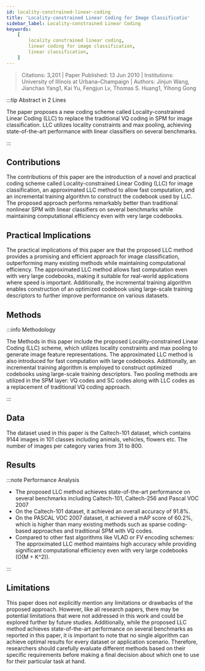 ```yaml
---
id: locality-constrained-linear-coding
title: 'Locality-constrained Linear Coding for Image Classificatio'
sidebar_label: Locality-constrained Linear Coding
keywords:
    [   
        locality constrained linear coding,
        linear coding for image classification,
        linear classification,
    ]
---
```


> Citations: 3,201 | Paper Published: 13 Jun 2010 | Institutions: University of Illinois at Urbana–Champaign | Authors: Jinjun Wang, Jianchao Yang1, Kai Yu, Fengjun Lv, Thomas S. Huang1, Yihong Gong

<!-- Prettier doesn't change this -->

:::tip Abstract in 2 Lines

The paper proposes a new coding scheme called Locality-constrained Linear Coding (LLC) to replace the traditional VQ coding in SPM for image classification. LLC utilizes locality constraints and max pooling, achieving state-of-the-art performance with linear classifiers on several benchmarks.

:::

## Contributions

The contributions of this paper are the introduction of a novel and practical coding scheme called Locality-constrained Linear Coding (LLC) for image classification, an approximated LLC method to allow fast computation, and an incremental training algorithm to construct the codebook used by LLC. The proposed approach performs remarkably better than traditional nonlinear SPM with linear classifiers on several benchmarks while maintaining computational efficiency even with very large codebooks.

## Practical Implications

The practical implications of this paper are that the proposed LLC method provides a promising and efficient approach for image classification, outperforming many existing methods while maintaining computational efficiency. The approximated LLC method allows fast computation even with very large codebooks, making it suitable for real-world applications where speed is important. Additionally, the incremental training algorithm enables construction of an optimized codebook using large-scale training descriptors to further improve performance on various datasets.

## Methods

<!-- Prettier doesn't change this -->

:::info Methodology

The Methods in this paper include the proposed Locality-constrained Linear Coding (LLC) scheme, which utilizes locality constraints and max pooling to generate image feature representations. The approximated LLC method is also introduced for fast computation with large codebooks. Additionally, an incremental training algorithm is employed to construct optimized codebooks using large-scale training descriptors. Two pooling methods are utilized in the SPM layer: VQ codes and SC codes along with LLC codes as a replacement of traditional VQ coding approach.

:::

## Data

The dataset used in this paper is the Caltech-101 dataset, which contains 9144 images in 101 classes including animals, vehicles, flowers etc. The number of images per category varies from 31 to 800.

## Results

<!-- Prettier doesn't change this -->

:::note Performance Analysis

- The proposed LLC method achieves state-of-the-art performance on several benchmarks including Caltech-101, Caltech-256 and Pascal VOC 2007
- On the Caltech-101 dataset, it achieved an overall accuracy of 91.8%.
- On the PASCAL VOC 2007 dataset, it achieved a mAP score of 60.2%, which is higher than many existing methods such as sparse coding-based approaches and traditional SPM with VQ codes.
- Compared to other fast algorithms like VLAD or FV encoding schemes: The approximated LLC method maintains high accuracy while providing significant computational efficiency even with very large codebooks (O(M + K^2)).

:::

## Limitations

This paper does not explicitly mention any limitations or drawbacks of the proposed approach. However, like all research papers, there may be potential limitations that were not addressed in this work and could be explored further by future studies. Additionally, while the proposed LLC method achieves state-of-the-art performance on several benchmarks as reported in this paper, it is important to note that no single algorithm can achieve optimal results for every dataset or application scenario. Therefore, researchers should carefully evaluate different methods based on their specific requirements before making a final decision about which one to use for their particular task at hand.
